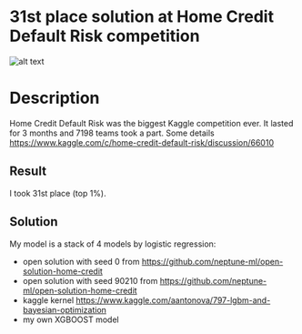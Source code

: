 # 31st place solution at Home Credit Default Risk competition
![alt text](https://storage.googleapis.com/kaggle-media/competitions/home-credit/about-us-home-credit.jpg)

Description
=============

Home Credit Default Risk was the biggest Kaggle competition ever. It lasted for 3 months and 7198 teams took a part.
Some details https://www.kaggle.com/c/home-credit-default-risk/discussion/66010

Result
---------------------

I took 31st place (top 1%).

Solution
---------------------

My model is a stack of 4 models by logistic regression:

- open solution with seed 0 from https://github.com/neptune-ml/open-solution-home-credit
- open solution with seed 90210 from https://github.com/neptune-ml/open-solution-home-credit
- kaggle kernel https://www.kaggle.com/aantonova/797-lgbm-and-bayesian-optimization
- my own XGBOOST model
